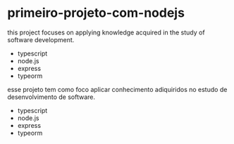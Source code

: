 # primeiro-projeto-com-nodejs

this project focuses on applying knowledge acquired in the study of software development.
 - typescript
 - node.js
 - express
 - typeorm



esse projeto tem como foco aplicar conhecimento adiquiridos no estudo de desenvolvimento de software.
 - typescript
 - node.js
 - express
 - typeorm

